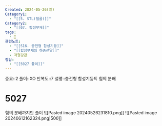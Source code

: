 ```yaml
---
Created: 2024-05-26(일)
Category1:
  - "[[5. STL(철골)]]"
Category2:
  - "[[07. 합성부재]]"
tags:
  - 🧮
관련노트:
  - "[[S16. 충전형 합성기둥]]"
  - "[[합성부재의 하중전달]]"
  - 각형강관
정답:
  - "[[5027 풀이]]"
---
```

중요::2
풀이::XO
반복도::7
설명::충전형 합성기둥의 힘의 분배
#  5027
힘의 분배까지만 풀이
![[Pasted image 20240526231810.png]]
![[Pasted image 20240612162324.png|500]]
